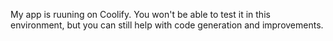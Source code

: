 My app is ruuning on Coolify.
You won't be able to test it in this environment, but you can still help with code generation and improvements.